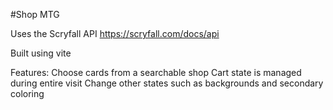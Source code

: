 #Shop MTG

Uses the Scryfall API https://scryfall.com/docs/api

Built using vite

Features:
Choose cards from a searchable shop
Cart state is managed during entire visit
Change other states such as backgrounds and secondary coloring
